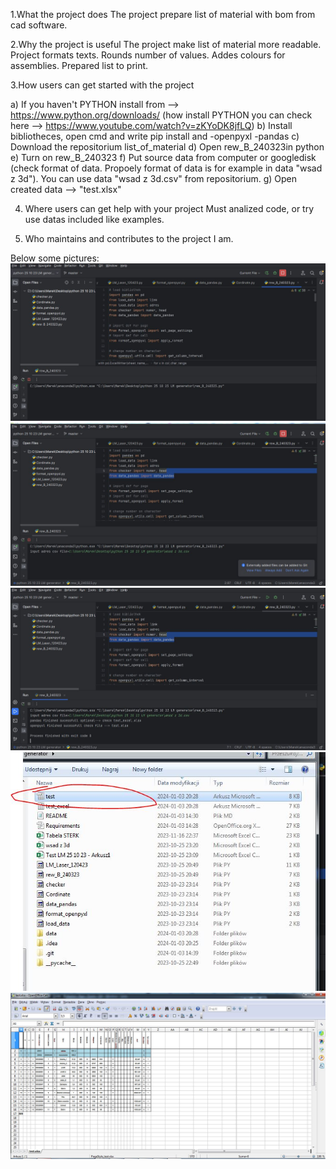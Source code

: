 1.What the project does
The project prepare list of material with bom from cad software.

2.Why the project is useful
The project make list of material more readable. Project formats texts. Rounds number of values. Addes colours for assemblies. Prepared list to print.

3.How users can get started with the project

a) If you haven't PYTHON install from --> https://www.python.org/downloads/ (how install PYTHON you can check here --> https://www.youtube.com/watch?v=zKYoDK8jfLQ)
b) Install bibliotheces, open cmd and write pip install and -openpyxl -pandas 
c) Download the repositorium list_of_material
d) Open rew_B_240323in python
e) Turn on rew_B_240323
f) Put source data from computer or googledisk  (check format of data. Propoely format of data is for example in data "wsad z 3d"). You can use data "wsad z 3d.csv" from  repositorium.
g) Open created data --> "test.xlsx"

4. Where users can get help with your project
   Must analized code, or try use datas included like examples.

5. Who maintains and contributes to the project
   I am.

Below some pictures:
<img src="https://github.com/marekpno/list_of_material/blob/master/data/1.JPG" alt="error">
<img src="https://github.com/marekpno/list_of_material/blob/master/data/2.JPG" alt="error">
<img src="https://github.com/marekpno/list_of_material/blob/master/data/3.JPG" alt="error">
<img src="https://github.com/marekpno/list_of_material/blob/master/data/4.JPG" alt="error">
<img src="https://github.com/marekpno/list_of_material/blob/master/data/5.JPG" alt="error">
   
